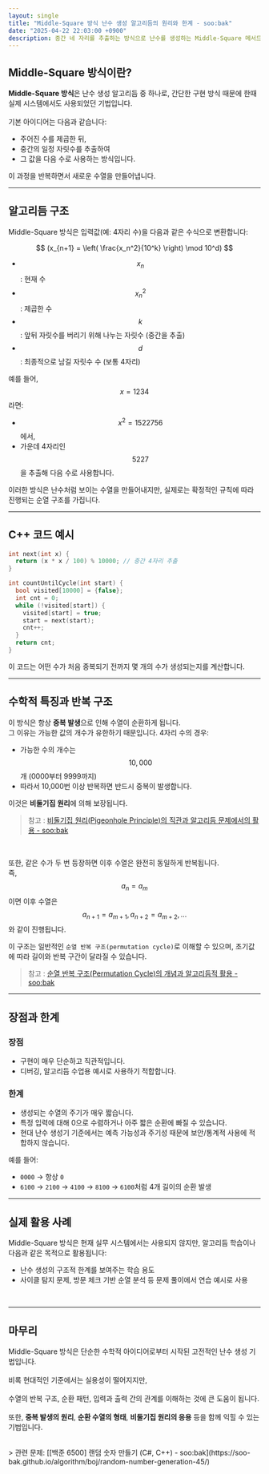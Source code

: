 ```yaml
---
layout: single
title: "Middle-Square 방식 난수 생성 알고리듬의 원리와 한계 - soo:bak"
date: "2025-04-22 22:03:00 +0900"
description: 중간 네 자리를 추출하는 방식으로 난수를 생성하는 Middle-Square 메서드 기법의 작동 방식과 알고리듬적 원리, 그리고 그 한계에 대해 설명한 글
---
```


## Middle-Square 방식이란?

**Middle-Square 방식**은 난수 생성 알고리듬 중 하나로, 간단한 구현 방식 때문에 한때 실제 시스템에서도 사용되었던 기법입니다.<br>
<br>
기본 아이디어는 다음과 같습니다:
- 주어진 수를 제곱한 뒤,
- 중간의 일정 자릿수를 추출하여
- 그 값을 다음 수로 사용하는 방식입니다.

이 과정을 반복하면서 새로운 수열을 만들어냅니다.

---

## 알고리듬 구조

Middle-Square 방식은 입력값(예: 4자리 수)을 다음과 같은 수식으로 변환합니다:

$$
(x_{n+1} = \left( \frac{x_n^2}{10^k} \right) \mod 10^d)
$$

- $$x_n$$: 현재 수
- $$x_n^2$$: 제곱한 수
- $$k$$: 앞뒤 자릿수를 버리기 위해 나누는 자릿수 (중간을 추출)
- $$d$$: 최종적으로 남길 자릿수 수 (보통 4자리)

예를 들어, $$x = 1234$$ 라면:<br>
- $$x^2 = 1522756$$ 에서,
- 가운데 4자리인 $$5227$$을 추출해 다음 수로 사용합니다.

이러한 방식은 난수처럼 보이는 수열을 만들어내지만, 실제로는 확정적인 규칙에 따라 진행되는 순열 구조를 가집니다.

---

## C++ 코드 예시

```cpp
int next(int x) {
  return (x * x / 100) % 10000; // 중간 4자리 추출
}

int countUntilCycle(int start) {
  bool visited[10000] = {false};
  int cnt = 0;
  while (!visited[start]) {
    visited[start] = true;
    start = next(start);
    cnt++;
  }
  return cnt;
}
```

이 코드는 어떤 수가 처음 중복되기 전까지 몇 개의 수가 생성되는지를 계산합니다.

---

## 수학적 특징과 반복 구조

이 방식은 항상 **중복 발생**으로 인해 수열이 순환하게 됩니다.<br>
그 이유는 가능한 값의 개수가 유한하기 때문입니다. 4자리 수의 경우:

- 가능한 수의 개수는 $$10,000$$개 (0000부터 9999까지)
- 따라서 10,000번 이상 반복하면 반드시 중복이 발생합니다.

이것은 **비둘기집 원리**에 의해 보장됩니다.<br>

> 참고 : [비둘기집 원리(Pigeonhole Principle)의 직관과 알고리듬 문제에서의 활용 - soo:bak](https://soo-bak.github.io/algorithm/theory/pigeonhole-principle)

<br>

또한, 같은 수가 두 번 등장하면 이후 수열은 완전히 동일하게 반복됩니다.<br>
즉, $$a_n = a_m$$이면 이후 수열은 $$a_{n+1} = a_{m+1}, a_{n+2} = a_{m+2}, \dots$$ 와 같이 진행됩니다.

이 구조는 일반적인 `순열 반복 구조(permutation cycle)`로 이해할 수 있으며, 초기값에 따라 길이와 반복 구간이 달라질 수 있습니다.


> 참고 : [순열 반복 구조(Permutation Cycle)의 개념과 알고리듬적 활용 - soo:bak](https://soo-bak.github.io/algorithm/theory/middle-square-algorithm/)


---

## 장점과 한계

### 장점
- 구현이 매우 단순하고 직관적입니다.
- 디버깅, 알고리듬 수업용 예시로 사용하기 적합합니다.

### 한계
- 생성되는 수열의 주기가 매우 짧습니다.
- 특정 입력에 대해 0으로 수렴하거나 아주 짧은 순환에 빠질 수 있습니다.
- 현대 난수 생성기 기준에서는 예측 가능성과 주기성 때문에 보안/통계적 사용에 적합하지 않습니다.

예를 들어:
- `0000` → 항상 `0`
- `6100` → `2100` → `4100` → `8100` → `6100`처럼 4개 길이의 순환 발생

---

## 실제 활용 사례

Middle-Square 방식은 현재 실무 시스템에서는 사용되지 않지만, 알고리듬 학습이나 다음과 같은 목적으로 활용됩니다:
- 난수 생성의 구조적 한계를 보여주는 학습 용도
- 사이클 탐지 문제, 방문 체크 기반 순열 분석 등 문제 풀이에서 연습 예시로 사용
<br>

---

## 마무리

Middle-Square 방식은 단순한 수학적 아이디어로부터 시작된 고전적인 난수 생성 기법입니다.<br>
<br>
비록 현대적인 기준에서는 실용성이 떨어지지만,<br>
<br>
수열의 반복 구조, 순환 패턴, 입력과 출력 간의 관계를 이해하는 것에 큰 도움이 됩니다.<br>
<br>
또한, **중복 발생의 원리**, **순환 수열의 형태**, **비둘기집 원리의 응용** 등을 함께 익힐 수 있는 기법입니다.

<br>
> 관련 문제: [[백준 6500] 랜덤 숫자 만들기 (C#, C++) - soo:bak](https://soo-bak.github.io/algorithm/boj/random-number-generation-45/)
